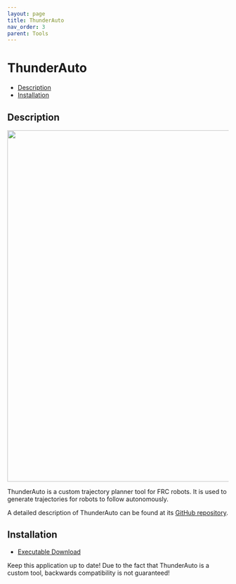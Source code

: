 ```yaml
---
layout: page
title: ThunderAuto
nav_order: 3
parent: Tools
---
```


# ThunderAuto

* [Description](#description)
* [Installation](#installation)

## Description

<img src="https://raw.githubusercontent.com/wiki/petelilley/ThunderAuto/web/screenshots/screenshot_1.png" width="800">

ThunderAuto is a custom trajectory planner tool for FRC robots. It is used to generate trajectories for robots to follow autonomously.

A detailed description of ThunderAuto can be found at its [GitHub repository](https://github.com/petelilley/ThunderAuto).

## Installation

* [Executable Download](https://github.com/petelilley/ThunderAuto/releases/latest)

Keep this application up to date! Due to the fact that ThunderAuto is a custom tool, backwards compatibility is not guaranteed!
